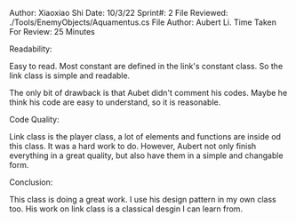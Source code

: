 Author: Xiaoxiao Shi Date: 10/3/22 Sprint#: 2 File Reviewed: ./Tools/EnemyObjects/Aquamentus.cs File Author: Aubert Li. Time Taken For Review: 25 Minutes

Readability:

Easy to read. Most constant are defined in the link's constant class. So the link class is simple and readable. 

The only bit of drawback is that Aubet didn't comment his codes. Maybe he think his code are easy to understand, so it is reasonable.

Code Quality:

Link class is the player class, a lot of elements and functions are inside od this class. It was a hard work to do.
However, Aubert not only finish everything in a great quality, but also have them in a simple and changable form.


Conclusion:

This class is doing a great work. I use his design pattern in my own class too. His work on link class is a classical desgin I can learn from.

